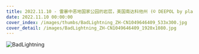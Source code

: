 ```yaml
---
title: 2022.11.10 - 雷暴中恶地国家公园的岩层，美国南达科他州 (© DEEPOL by plainpicture)
date: 2022.11.10 00:00:00
cover_index: /images/thumbs/BadLightning_ZH-CN1049646409_533x300.jpg
cover_detail: /images/BadLightning_ZH-CN1049646409_1920x1080.jpg
---
```


![BadLightning](/images/BadLightning_ZH-CN1049646409_1920x1080.jpg)
